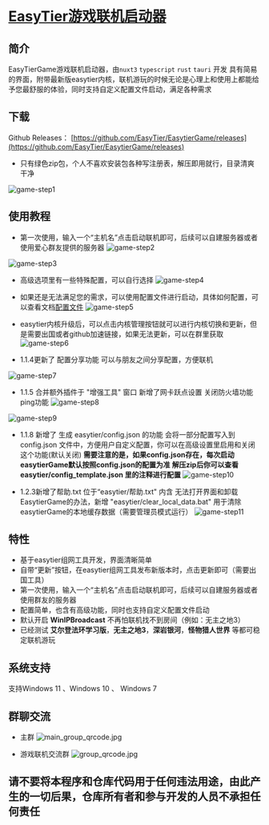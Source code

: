 # [EasyTier游戏联机启动器](https://github.com/EasyTier/EasytierGame)

## 简介

EasyTierGame游戏联机启动器，由`nuxt3` `typescript` `rust` `tauri` 开发
具有简易的界面，附带最新版easytier内核，联机游玩的时候无论是心理上和使用上都能给予您最舒服的体验，同时支持自定义配置文件启动，满足各种需求

## 下载

Github
Releases： [https://github.com/EasyTier/EasytierGame/releases](https://github.com/EasyTier/EasytierGame/releases)

- 只有绿色zip包，个人不喜欢安装包各种写注册表，解压即用就行，目录清爽干净

![game-step1](/assets/game-step1.png)


## 使用教程

- 第一次使用，输入一个“主机名”点击启动联机即可，后续可以自建服务器或者使用爱心群友提供的服务器
    ![game-step2](/assets/game-step2.png)

![game-step3](/assets/game-step3.png)

- 高级选项里有一些特殊配置，可以自行选择
    ![game-step4](/assets/game-step4.png)

- 如果还是无法满足您的需求，可以使用配置文件进行启动，具体如何配置，可以查看文档[配置文件](/guide/network/config-file.html)
    ![game-step5](/assets/game-step5.png)

- easytier内核升级后，可以点击内核管理按钮就可以进行内核切换和更新，但是需要出国或者github加速链接，如果无法更新，可以在群里获取
    ![game-step6](/assets/game-step6.png)

- 1.1.4更新了 配置分享功能 可以与朋友之间分享配置，方便联机


![game-step7](/assets/game-step7.png)

- 1.1.5 合并额外插件于 "增强工具" 窗口 新增了网卡跃点设置 关闭防火墙功能 ping功能
![game-step8](/assets/game-step8.png)

![game-step9](/assets/game-step9.png)

- 1.1.8 新增了 生成 easytier/config.json 的功能 会将一部分配置写入到 config.json 文件中，方便用户自定义配置，你可以在高级设置里启用和关闭这个功能(默认关闭)
**需要注意的是，如果config.json存在，每次启动easytierGame默认按照config.json的配置为准**
**解压zip后你可以查看 easytier/config_template.json 里的注释进行配置**
![game-step10](/assets/game-step10.png)

- 1.2.3新增了帮助.txt 位于“easytier/帮助.txt" 内含 无法打开界面和卸载EasytierGame的办法，新增 "easytier/clear_local_data.bat" 用于清除easytierGame的本地缓存数据（需要管理员模式运行）
![game-step11](/assets/game-step11.png)

## 特性

- 基于easytier组网工具开发，界面清晰简单
- 自带“更新”按钮，在easytier组网工具发布新版本时，点击更新即可（需要出国工具）
- 第一次使用，输入一个“主机名”点击启动联机即可，后续可以自建服务器或者使用群友的服务器
- 配置简单，也含有高级功能，同时也支持自定义配置文件启动
- 默认开启 **WinIPBroadcast** 不再怕联机找不到房间（例如：无主之地3）
- 已经测试 **艾尔登法环学习版**，**无主之地3**，**深岩银河**，**怪物猎人世界** 等都可稳定联机游玩

## 系统支持

支持Windows 11 、Windows 10 、 Windows 7

## 群聊交流
- 主群
![main_group_qrcode.jpg](/assets/main_group_qrcode.jpg)

- 游戏联机交流群
![group_qrcode.jpg](/assets/group_qrcode.jpg)


## 请不要将本程序和仓库代码用于任何违法用途，由此产生的一切后果，仓库所有者和参与开发的人员不承担任何责任

